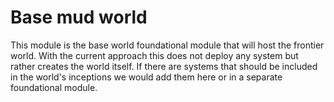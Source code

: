 # Base mud world
This module is the base world foundational module that will host the frontier world. With the current approach this does not deploy any system but rather creates the world itself. If there are systems that should be included in the world's inceptions we would add them here or in a separate foundational module.